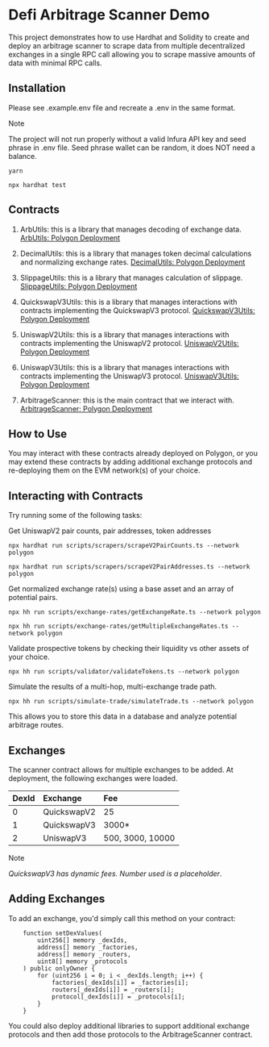 # Defi Arbitrage Scanner Demo

This project demonstrates how to use Hardhat and Solidity to create and
deploy an arbitrage scanner to scrape data from multiple decentralized
exchanges in a single RPC call allowing you to scrape massive amounts of
data with minimal RPC calls.

## Installation

Please see .example.env file and recreate a .env in the same format.

> [!NOTE]
> The project will not run properly without a valid Infura API key and seed phrase in .env file. Seed phrase wallet can be random, it does NOT need a balance.

```shell
yarn

npx hardhat test
```

## Contracts

1. ArbUtils: this is a library that manages decoding of exchange data.
   [ArbUtils: Polygon Deployment](https://polygonscan.com/address/0xd91ffe16fdf90b81831d95e811c366c76d869894)

2. DecimalUtils: this is a library that manages token decimal calculations and normalizing exchange rates.
   [DecimalUtils: Polygon Deployment](https://polygonscan.com/address/0x66251624649E0DaC7E1BF53A98cDDafed896e8b8)

3. SlippageUtils: this is a library that manages calculation of slippage.
   [SlippageUtils: Polygon Deployment](https://polygonscan.com/address/0xedafdb092A50cE56488ad679fDe35396dE7cEEa2)

4. QuickswapV3Utils: this is a library that manages interactions with contracts implementing the QuickswapV3 protocol.
   [QuickswapV3Utils: Polygon Deployment](https://polygonscan.com/address/0x0648ba3f5aa306AFf7BF9aCA812492B2954a2521)

5. UniswapV2Utils: this is a library that manages interactions with contracts implementing the UniswapV2 protocol.
   [UniswapV2Utils: Polygon Deployment](https://polygonscan.com/address/0x77103683893aAF702053AD1cD4A3E355FbD6E871)

6. UniswapV3Utils: this is a library that manages interactions with contracts implementing the UniswapV3 protocol.
   [UniswapV3Utils: Polygon Deployment](https://polygonscan.com/address/0x8183a36Cd907C6c0302B14FcD53432786D300B35)

7. ArbitrageScanner: this is the main contract that we interact with.
   [ArbitrageScanner: Polygon Deployment](https://polygonscan.com/address/0xBB77739791647458E181262E11B3Db6Ab5a63647)

## How to Use

You may interact with these contracts already deployed on Polygon, or you may extend these contracts by adding additional exchange protocols and re-deploying them on the EVM network(s) of your choice.

## Interacting with Contracts

Try running some of the following tasks:

Get UniswapV2 pair counts, pair addresses, token addresses

```shell
npx hardhat run scripts/scrapers/scrapeV2PairCounts.ts --network polygon

npx hardhat run scripts/scrapers/scrapeV2PairAddresses.ts --network polygon 
```

Get normalized exchange rate(s) using a base asset and an array of potential pairs.

```shell
npx hh run scripts/exchange-rates/getExchangeRate.ts --network polygon 

npx hh run scripts/exchange-rates/getMultipleExchangeRates.ts --network polygon 
```

Validate prospective tokens by checking their liquidity vs other assets of your choice.

```shell
npx hh run scripts/validator/validateTokens.ts --network polygon 
```

Simulate the results of a multi-hop, multi-exchange trade path.

```shell
npx hh run scripts/simulate-trade/simulateTrade.ts --network polygon 
```

This allows you to store this data in a database and analyze potential arbitrage routes.

## Exchanges

The scanner contract allows for multiple exchanges to be added. At deployment, the following exchanges were loaded.

| DexId | Exchange    | Fee |
| :---  |    :----   | :---- |
| 0     | QuickswapV2 | 25 |
| 1     | QuickswapV3 | 3000* |
| 2     | UniswapV3   | 500, 3000, 10000 |

> [!NOTE]
> *QuickswapV3 has dynamic fees. Number used is a placeholder*.

## Adding Exchanges

To add an exchange, you'd simply call this method on your contract:

```solidity
    function setDexValues(
        uint256[] memory _dexIds,
        address[] memory _factories,
        address[] memory _routers,
        uint8[] memory _protocols
    ) public onlyOwner {
        for (uint256 i = 0; i < _dexIds.length; i++) {
            factories[_dexIds[i]] = _factories[i];
            routers[_dexIds[i]] = _routers[i];
            protocol[_dexIds[i]] = _protocols[i];
        }
    }
```

You could also deploy additional libraries to support additional exchange protocols and then add those protocols to the ArbitrageScanner contract.
